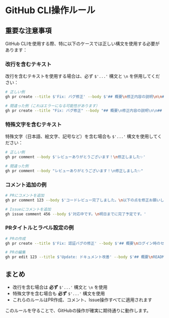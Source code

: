 # GitHub CLI操作ルール

## 重要な注意事項

GitHub CLIを使用する際、特に以下のケースでは正しい構文を使用する必要があります：

### 改行を含むテキスト

改行を含むテキストを使用する場合は、必ず `$'...'` 構文と `\n` を併用してください：

```bash
# 正しい例
gh pr create --title $'Fix: バグ修正' --body $'## 概要\n修正内容の説明\n\n## 詳細\n- 項目1\n- 項目2'

# 間違った例（これはエラーになる可能性があります）
gh pr create --title "Fix: バグ修正" --body "## 概要\n修正内容の説明\n\n## 詳細\n- 項目1\n- 項目2"
```

### 特殊文字を含むテキスト

特殊文字（日本語、絵文字、記号など）を含む場合も `$'...'` 構文を使用してください：

```bash
# 正しい例
gh pr comment --body $'レビューありがとうございます！\n修正しました✨'

# 間違った例
gh pr comment --body "レビューありがとうございます！\n修正しました✨"
```

### コメント追加の例

```bash
# PRにコメントを追加
gh pr comment 123 --body $'コードレビュー完了しました。\n以下の点を修正お願いします：\n- インデントの修正\n- 変数名の見直し'

# Issueにコメントを追加
gh issue comment 456 --body $'対応中です。\n明日までに完了予定です。'
```

### PRタイトルとラベル設定の例

```bash
# PRの作成
gh pr create --title $'Fix: 認証バグの修正' --body $'## 概要\nログイン時のセッション管理の問題を修正\n\n## 変更内容\n- セッションタイムアウトの修正\n- エラーハンドリングの改善' --base development

# PRの編集
gh pr edit 123 --title $'Update: ドキュメント改善' --body $'## 概要\nREADMEの更新とドキュメントの追加'
```

## まとめ

- 改行を含む場合は **必ず** `$'...'` 構文と `\n` を使用
- 特殊文字を含む場合も **必ず** `$'...'` 構文を使用
- これらのルールはPR作成、コメント、Issue操作すべてに適用されます

このルールを守ることで、GitHubの操作が確実に期待通りに動作します。 